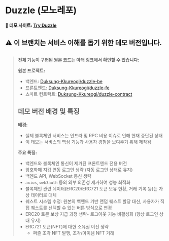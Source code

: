 # Duzzle (모노레포)

**🔗 데모 사이트: [Try Duzzle](http://try-duzzle.com/)**


## ⚠️ 이 브랜치는 서비스 이해를 돕기 위한 데모 버전입니다.
## 
> **전체 기능이 구현된 원본 코드는 아래 링크에서 확인할 수 있습니다:**
> 
> **원본 프로젝트:** 
> - 백엔드: [Duksung-Kkureogi/duzzle-be](https://github.com/Duksung-Kkureogi/duzzle-be)
> - 프론트엔드: [Duksung-Kkureogi/duzzle-fe](https://github.com/Duksung-Kkureogi/duzzle_fe.git)
> - 스마트 컨트랙트: [Duksung-Kkureogi/duzzle-contract](https://github.com/Duksung-Kkureogi/duzzle-contract.git)
> 
> 
> ## 데모 버전 배경 및 특징
>
>**배경:**
>- 실제 블록체인 서비스는 인프라 및 RPC 비용 이슈로 인해 현재 중단된 상태
>- 이 데모는 서비스의 핵심 기능과 사용자 경험을 보여주기 위해 제작됨
>
>**주요 특징:**
>- 백엔드와 블록체인 통신이 제거된 프론트엔드 전용 버전
>- 암호화폐 지갑 연동 로그인 생략 (자동 로그인 상태로 유지)
>- 백엔드 API, WebSocket 통신 생략
>- `axios`, `web3auth` 등의 외부 의존성 제거하여 성능 최적화
>- 블록체인 관련 데이터(ERC20/ERC721 토큰 보유 현황, 거래 기록 등)는 가상 데이터로 대체
>- 퀘스트 시스템 수정: 원본의 백엔드 기반 랜덤 퀘스트 할당 대신, 사용자가 직접 퀘스트를 선택할 수 있는 버튼 방식으로 변경
>- ERC20 토큰 보상 지급 과정 생략- 로그아웃 기능 비활성화 (항상 로그인 상태 유지)
>- ERC721 토큰(NFT)에 대한 소유권 이전 생략
>    - 퍼즐 조각 NFT 발행, 조각/아이템 NFT 거래